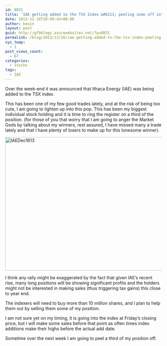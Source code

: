 ```yaml
---
id: 8031
title: 'IAE getting added to the TSX Index &#8211; peeling some off into strength'
date: 2013-12-16T10:49:43+00:00
author: kevin
layout: post
guid: http://gfbblogs.azurewebsites.net/?p=8031
permalink: /blog/2013/12/16/iae-getting-added-to-the-tsx-index-peeling-some-off-into-strength/
xyz_twap:
  - 1
post_views_count:
  - 67
categories:
  - stocks
tags:
  - IAE
---
```

Over the week-end it was announced that Ithaca Energy (IAE) was being added to the TSX index.

This has been one of my few good trades lately, and at the risk of being too cute, I am going to lighten up into this pop. This has been my biggest individual stock holding and it is time to ring the register on a third of the position. (for those of you that worry that I am going to anger the Market Gods by talking about my winners, rest assured, I have missed many a trade lately and that I have plenty of losers to make up for this lonesome winner).

<img style="display:block; margin-left:auto; margin-right:auto;" src="http://themacrotourist.com/blogs/2013/12/IAEDec1613.gif" alt="IAEDec1613" title="IAEDec1613.gif" border="0" width="600" height="429" />

I think any rally might be exaggerated by the fact that given IAE&#8217;s recent rise, many long positions will be showing significant profits and the holders might not be interested in making sales (thus triggering tax gains) this close to year end. 

The indexers will need to buy more than 10 million shares, and I plan to help them out by selling them some of my position.

I am not sure yet on my timing, it is going into the index at Friday&#8217;s closing price, but I will make some sales before that point as often times index additions make their highs before the actual add date.

Sometime over the next week I am going to peel a third of my position off.